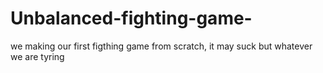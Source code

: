 Unbalanced-fighting-game-
=========================

we making our first figthing game from scratch, it may suck but whatever we are tyring
